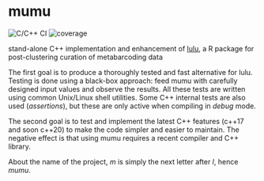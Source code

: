 # mumu

![C/C++ CI](https://github.com/frederic-mahe/mumu/workflows/C/C++%20CI/badge.svg)
![coverage](https://github.com/frederic-mahe/mumu/workflows/code%20coverage/badge.svg)

stand-alone C++ implementation and enhancement of
[lulu](https://github.com/tobiasgf/lulu), a R package for
post-clustering curation of metabarcoding data

The first goal is to produce a thoroughly tested and fast
alternative for lulu. Testing is done using a black-box approach:
feed mumu with carefully designed input values and observe the
results. All these tests are written using common Unix/Linux
shell utilities. Some C++ internal tests are also
used (_assertions_), but these are only active when compiling in
_debug_ mode.

The second goal is to test and implement the latest C++
features (c++17 and soon c++20) to make the code simpler and
easier to maintain. The negative effect is that using mumu
requires a recent compiler and C++ library.

About the name of the project, *m* is simply the next letter
after *l*, hence *mumu*.
